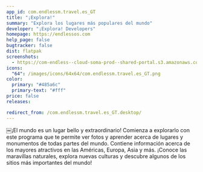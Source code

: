 ```yaml
---
app_id: com.endlessm.travel.es_GT
title: "¡Explora!"
summary: "Explora los lugares más populares del mundo"
developer: "¡Explora! Developers"
homepage: https://endlessos.com
help_page: false
bugtracker: false
dist: flatpak
screenshots:
  - https://com-endless--cloud-soma-prod--shared-portal.s3.amazonaws.com/apps.307.screenshots.13d33b72-5e70-4abf-a347-056f183e1ebf_201810232153244141.png
icons:
  "64": /images/icons/64x64/com.endlessm.travel.es_GT.png
color:
  primary: "#485a6c"
  primary-text: "#fff"
price: false
releases:

redirect_from: /com.endlessm.travel.es_GT.desktop/
---
```


<p>￼¡El mundo es un lugar bello y extraordinario! Comienza a explorarlo con este programa que te permite ver fotos y aprender acerca de lugares y monumentos de todas partes del mundo. Contiene información acerca de los mayores atractivos en las Américas, Europa, Asia y más. ¡Conoce las maravillas naturales, explora nuevas culturas y descubre algunos de los sitios más importantes del mundo!</p>